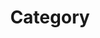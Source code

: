 ---
title: "Category"
layout: categories
permalink: /categories-grid/
entries_layout: grid
author_profile: true
---